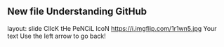 New file 
Understanding GitHub
---
layout: slide
ClIcK tHe PeNCiL IcoN https://i.imgflip.com/1r1wn5.jpg
Your text
Use the left arrow to go back!
